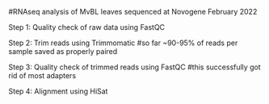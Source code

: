 #RNAseq analysis of MvBL leaves sequenced at Novogene February 2022

Step 1: Quality check of raw data using FastQC

Step 2: Trim reads using Trimmomatic
  #so far ~90-95% of reads per sample saved as properly paired
  
Step 3: Quality check of trimmed reads using FastQC
  #this successfully got rid of most adapters

Step 4: Alignment using HiSat
